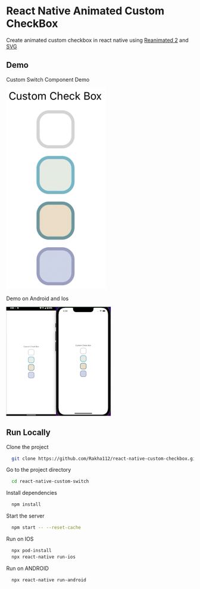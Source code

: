 # React Native Animated Custom CheckBox

Create animated custom checkbox in react native using [Reanimated 2](https://docs.swmansion.com/react-native-reanimated/) and [SVG](https://github.com/react-native-svg/react-native-svg)

## Demo

Custom Switch Component Demo

![Demo1](https://github.com/Rakha112/react-native-custom-checkbox/blob/main/Demo1.gif)

Demo on Android and Ios

![Demo2](https://github.com/Rakha112/react-native-custom-checkbox/blob/main/Demo2.gif)

## Run Locally

Clone the project

```bash
  git clone https://github.com/Rakha112/react-native-custom-checkbox.git
```

Go to the project directory

```bash
  cd react-native-custom-switch
```

Install dependencies

```bash
  npm install
```

Start the server

```bash
  npm start -- --reset-cache
```

Run on IOS

```bash
  npx pod-install
  npx react-native run-ios
```

Run on ANDROID

```bash
  npx react-native run-android
```

